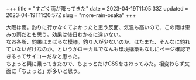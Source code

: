 +++
title = "すごく雨が降ってきた"
date = 2023-04-19T11:05:33Z
updated = 2023-04-19T11:20:57Z
slug = "more-rain-osaka"
+++

大阪は雨。釣りに行かなくてよかったと思う反面、気温も高いので、この雨は恵みの雨だとも思う。効果は後日わかるに違いない。  
なお各所、釣果はまばらな模様。釣り人が少ないのか、はたまた、そんなに釣れていないだけなのか。というかローカルでなんも環境構築もなしにページ確認できるってサイコーだなと思った。  
ちょっと興に乗ってきたので、ちょっとだけCSSをさわってみた。相変わらず文面に「ちょっと」が多いと思う。